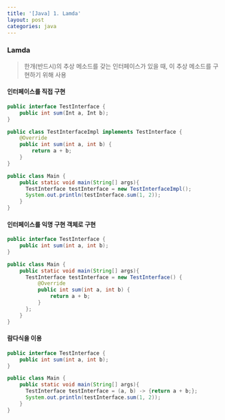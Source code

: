 ```yaml
---
title: '[Java] 1. Lamda'
layout: post
categories: java
---
```


### Lamda
> 한개(반드시)의 추상 메소드를 갖는 인터페이스가 있을 때, 이 추상 메소드를 구현하기 위해 사용

#### 인터페이스를 직접 구현
```java
public interface TestInterface {
    public int sum(Int a, Int b);
}
```

```java
public class TestInterfaceImpl implements TestInterface {
    @Override
    public int sum(int a, int b) {
        return a + b;
    }
}
```

```java
public class Main {
    public static void main(String[] args){
      TestInterface testInterface = new TestInterfaceImpl();
      System.out.println(testInterface.sum(1, 2));
    }
}
```

#### 인터페이스를 익명 구현 객체로 구현
```java
public interface TestInterface {
    public int sum(int a, int b);
}
```

```java
public class Main {
    public static void main(String[] args){
      TestInterface testInterface = new TestInterface() {
          @Override
          public int sum(int a, int b) {
              return a + b;
          }
      };
    }
}
```

#### 람다식을 이용
```java
public interface TestInterface {
    public int sum(int a, int b);
}
```

```java
public class Main {
    public static void main(String[] args){
      TestInterface testInterface = (a, b) -> {return a + b;};
      System.out.println(testInterface.sum(1, 2));
    }
}
```